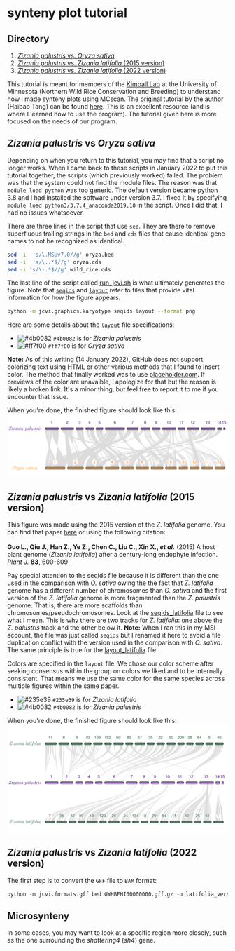 # synteny plot tutorial

## Directory
1. [_Zizania palustris_ vs. _Oryza sativa_](#Zizania-palustris-vs-Oryza-sativa)
2. [_Zizania palustris_ vs. _Zizania latifolia_ (2015 version)](#Zizania-palustris-vs-Zizania-latifolia-2015-version)
3. [_Zizania palustris_ vs. _Zizania latifolia_ (2022 version)](#Zizania-palustris-vs-Zizania-latifolia-2022-version)

This tutorial is meant for members of the [Kimball Lab](https://wildricebreedingandgenetics.umn.edu/) at the University of Minnesota (Northern Wild Rice Conservation and Breeding) to understand how I made synteny plots using MCscan. The original tutorial by the author (Haibao Tang) can be found [here](https://github.com/tanghaibao/jcvi/wiki/MCscan-%28Python-version%29). This is an excellent resource (and is where I learned how to use the program). The tutorial given here is more focused on the needs of our program.

## _Zizania palustris_ vs _Oryza sativa_

Depending on when you return to this tutorial, you may find that a script no longer works. When I came back to these scripts in January 2022 to put this tutorial together, the scripts (which previously worked) failed. The problem was that the system could not find the module files. The reason was that `module load python` was too generic. The default version became python 3.8 and I had installed the software under version 3.7. I fixed it by specifying `module load python3/3.7.4_anaconda2019.10` in the script. Once I did that, I had no issues whatsoever.

There are three lines in the script that use `sed`. They are there to remove superfluous trailing strings in the `bed` and `cds` files that cause identical gene names to not be recognized as identical.
```bash
sed -i  's/\.MSUv7.0//g' oryza.bed
sed -i  's/\..*$//g' oryza.cds
sed -i 's/\-.*$//g' wild_rice.cds
```

The last line of the script called [run_jcvi.sh](run_jcvi.sh) is what ultimately generates the figure. Note that [`seqids`](helper_files/seqids) and [`layout`](helper_files/layout) refer to files that provide vital information for how the figure appears.
```bash
python -m jcvi.graphics.karyotype seqids layout --format png
```
Here are some details about the [`layout`](helper_files/layout) file specifications:
- ![#4b0082](https://via.placeholder.com/15/4b0082/000000?text=+) `#4b0082` is for _Zizania palustris_
- ![#ff7f00](https://via.placeholder.com/15/ff7f00/000000?text=+) `#ff7f00` is for _Oryza sativa_

**Note:** As of this writing (14 January 2022), GitHub does not support colorizing text using HTML or other various methods that I found to insert color. The method that finally worked was to use [placeholder.com](https://placeholder.com). If previews of the color are unavaible, I apologize for that but the reason is likely a broken link. It's a minor thing, but feel free to report it to me if you encounter that issue.

When you're done, the finished figure should look like this:<br>
<img src="images/Figure_1C_whitespace_cropped.png" width=700>

## _Zizania palustris_ vs _Zizania latifolia_ (2015 version)
This figure was made using the 2015 version of the _Z. latifolia_ genome. You can find that paper [here](https://onlinelibrary.wiley.com/doi/full/10.1111/tpj.12912) or using the following citation:<br><br>
**Guo L., Qiu J., Han Z., Ye Z., Chen C., Liu C., Xin X., _et al._** (2015) A host plant genome (_Zizania latifolia_) after a century-long endophyte infection. _Plant J._ **83**, 600-609

Pay special attention to the seqids file because it is different than the one used in the comparison with _O. sativa_ owing the the fact that _Z. latifolia_ genome has a different number of chromosomes than _O. sativa_ and the first version of the _Z. latifolia_ genome is more fragmented than the _Z. palustris_ genome. That is, there are more scaffolds than chromosomes/pseudochromosomes. Look at the [seqids_latifolia](helper_files/seqids_latifolia) file to see what I mean. This is why there are two tracks for _Z. latifolia_: one above the _Z. palustris_ track and the other below it. **Note:** When I ran this in my MSI account, the file was just called `seqids` but I renamed it here to avoid a file duplication conflict with the version used in the comparison with _O. sativa_. The same principle is true for the [layout_latifolia](helper_files/layout_latifolia) file.

Colors are specified in the `layout` file. We chose our color scheme after seeking consensus within the group on colors we liked and to be internally consistent. That means we use the same color for the same species across multiple figures within the same paper.<br>
- ![#235e39](https://via.placeholder.com/15/235e39/000000?text=+) `#235e39` is for _Zizania latifolia_
- ![#4b0082](https://via.placeholder.com/15/4b0082/000000?text=+) `#4b0082` is for _Zizania palustris_

When you're done, the finished figure should look like this:<br>
<img src="images/Figure_1F_whitespace_cropped.png" width=700>

## _Zizania palustris_ vs _Zizania latifolia_ (2022 version)
The first step is to convert the `GFF` file to `BAM` format:
```python
python -m jcvi.formats.gff bed GWHBFHI00000000.gff.gz -o latifolia_version_2.bed
```

## Microsynteny
In some cases, you may want to look at a specific region more closely, such as the one surrounding the _shattering4_ (_sh4_) gene.
